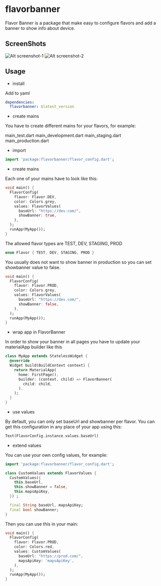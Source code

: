 # flavorbanner

Flavor Banner is a package that make easy to configure flavors and add a banner to show info about device.

## ScreenShots

![Alt screenshot-1](../resources/screenshot-1.png "Screenshot 1")
![Alt screenshot-2](../resources/screenshot-2.png "Screenshot 2")

## Usage


- install

Add to yaml


```yaml
dependencies:
  flavorbanner: $latest_version
```

- create mains

You have to create different mains for your flavors, for example:

main_test.dart
main_development.dart
main_staging.dart
main_production.dart

- import

```dart
import 'package:flavorbanner/flavor_config.dart';
```

- create mains

Each one of your mains have to look like this:

```dart
void main() {
  FlavorConfig(
    flavor: Flavor.DEV,
    color: Colors.grey,
    values: FlavorValues(
      baseUrl: "https://dev.com/",
      showBanner: true,
    ),
  );
  runApp(MyApp());
}
```

The allowed flavor types are TEST, DEV, STAGING, PROD

```dart
enum Flavor { TEST, DEV, STAGING, PROD }
```

You usually does not want to show banner in production so you can set showbanner value to false.

```dart
void main() {
  FlavorConfig(
    flavor: Flavor.PROD,
    color: Colors.grey,
    values: FlavorValues(
      baseUrl: "https://dev.com/",
      showBanner: false,
    ),
  );
  runApp(MyApp());
}
```

- wrap app in FlavorBanner

In order to show your banner in all pages you have to update your materialApp builder like this

```dart
class MyApp extends StatelessWidget {
  @override
  Widget build(BuildContext context) {
    return MaterialApp(
      home: FirstPage(),
      builder: (context, child) => FlavorBanner(
        child: child,
      ),
    );
  }
}
```

- use values

By default, you can only set baseUrl and showbanner per flavor. You can get this configuration in any place of your app using this:

```dart
Text(FlavorConfig.instance.values.baseUrl)
```

- extend values

You can use your own config values, for example:

```dart
import 'package:flavorbanner/flavor_config.dart';

class CustomValues extends FlavorValues {
  CustomValues({
    this.baseUrl,
    this.showBanner = false,
    this.mapsApiKey,
  }) ;

  final String baseUrl, mapsApiKey;
  final bool showBanner;
}
```

Then you can use this in your main:

```dart
void main() {
  FlavorConfig(
    flavor: Flavor.PROD,
    color: Colors.red,
    values: CustomValues(
      baseUrl: "https://prod.com/",
      mapsApiKey: 'mapsApiKey',
    ),
  );
  runApp(MyApp());
}
```

 


